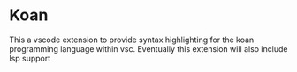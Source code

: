 # Koan
This a vscode extension to provide syntax highlighting for the koan programming language within vsc. Eventually this extension will also include lsp support